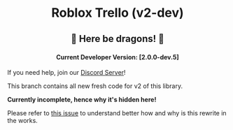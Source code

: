 <h1><p align=center>Roblox Trello (v2-dev)</p></h1>
<h2><p align=center>🐉 Here be dragons! 🐉</p></h2>
<h4><p align=center>Current Developer Version: [2.0.0-dev.5]</p></h4>

If you need help, join our [Discord Server](https://www.discord.gg/RBhP6Ad)!

This branch contains all new fresh code for v2 of this library.

**Currently incomplete, hence why it's hidden here!**

Please refer to [this issue](https://github.com/HypheX/roblox-trello/issues/6) to understand better how and why is this rewrite in the works.
